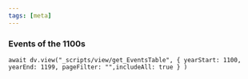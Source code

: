 ```yaml
---
tags: [meta]
---
```

### Events of the 1100s

```dataviewjs
await dv.view("_scripts/view/get_EventsTable", { yearStart: 1100, yearEnd: 1199, pageFilter: "",includeAll: true } )
```
